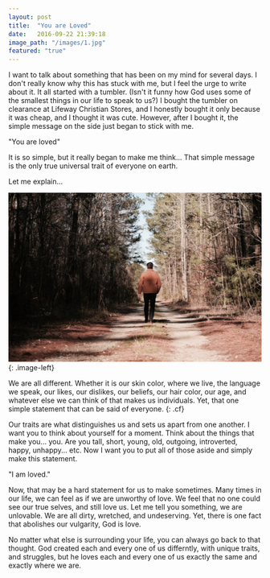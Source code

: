 ```yaml
---
layout: post
title:  "You are Loved"
date:   2016-09-22 21:39:18
image_path: "/images/1.jpg"
featured: "true"
---
```

I want to talk about something that has been on my mind for several days. I don't really know why this has stuck with me, but I feel the urge to write about it. It all started with a tumbler. (Isn't it funny how God uses some of the smallest things in our life to speak to us?) I bought the tumbler on clearance at Lifeway Christian Stores, and I honestly bought it only because it was cheap, and I thought it was cute. However, after I bought it, the simple message on the side just began to stick with me.


"You are loved"

It is so simple, but it really began to make me think... That simple message is the only true universal trait of everyone on earth.

Let me explain...

![](/images/1.jpg){: .image-left}

We are all different. Whether it is our skin color, where we live, the language we speak, our likes, our dislikes, our beliefs, our hair color, our age, and whatever else we can think of that makes us individuals. Yet, that one simple statement that can be said of everyone.
{: .cf}

Our traits are what distinguishes us and sets us apart from one another. I want you to think about yourself for a moment. Think about the things that make you... you. Are you tall, short, young, old, outgoing, introverted, happy, unhappy... etc. Now I want you to put all of those aside and simply make this statement.

"I am loved."

Now, that may be a hard statement for us to make sometimes. Many times in our life, we can feel as if we are unworthy of love. We feel that no one could see our true selves, and still love us. Let me tell you something, we are unlovable. We are all dirty, wretched, and undeserving. Yet, there is one fact that abolishes our vulgarity, God is love.

No matter what else is surrounding your life, you can always go back to that thought. God created each and every one of us differntly, with unique traits, and struggles, but he loves each and every one of us exactly the same and exactly where we are.
